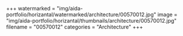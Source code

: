 +++
watermarked = "img/aida-portfolio/horizantal/watermarked/architecture/00570012.jpg"
image = "img/aida-portfolio/horizantal/thumbnails/architecture/00570012.jpg"
filename = "00570012"
categories = "Architecture"
+++
